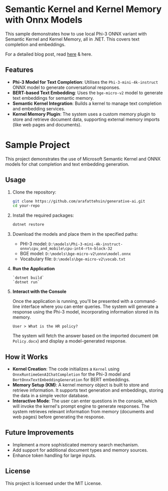 
# Semantic Kernel and Kernel Memory with Onnx Models 

This sample demonstrates how to use local Phi-3 ONNX variant with Semantic Kernel and Kernel Memory, all in .NET. This covers text completion and embeddings. 

For a detailed blog post, read [here](https://arafattehsin.com/ai-copilot-offline-phi3-semantic-kernel/) & here.

## Features

- **Phi-3 Model for Text Completion**: Utilises the `Phi-3-mini-4k-instruct` ONNX model to generate conversational responses.
- **BERT-based Text Embedding**: Uses the `bge-micro-v2` model to generate text embeddings for semantic memory.
- **Semantic Kernel Integration**: Builds a kernel to manage text completion and embedding services.
- **Kernel Memory Plugin**: The system uses a custom memory plugin to store and retrieve document data, supporting external memory imports (like web pages and documents).
# Sample Project

This project demonstrates the use of Microsoft Semantic Kernel and ONNX models for chat completion and text embedding generation.

## Usage

1. Clone the repository:
    ```sh
    git clone https://github.com/arafattehsin/generative-ai.git
    cd your-repo
    ```

2. Install the required packages:
    ```sh
    dotnet restore
    ```

3. Download the models and place them in the specified paths:
    - PHI-3 model: `D:\models\Phi-3-mini-4k-instruct-onnx\cpu_and_mobile\cpu-int4-rtn-block-32`
    - BGE model: `D:\models\bge-micro-v2\onnx\model.onnx`
    - Vocabulary file: `D:\models\bge-micro-v2\vocab.txt`

2.  **Run the Application**

		`dotnet build`
		`dotnet run`
    
    
3.  **Interact with the Console**
    
    Once the application is running, you'll be presented with a command-line interface where you can enter queries. The system will generate a response using the Phi-3 model, incorporating information stored in its memory.
       
    `User > What is the HR policy?` 
    
    The system will fetch the answer based on the imported document (`HR Policy.docx`) and display a model-generated response.
    

## How it Works

-   **Kernel Creation**: The code initializes a `Kernel` using `OnnxRuntimeGenAIChatCompletion` for the Phi-3 model and `BertOnnxTextEmbeddingGeneration` for BERT embeddings.
-   **Memory Setup (KM)**: A kernel memory object is built to store and retrieve information. It supports text generation and embeddings, storing the data in a simple vector database.
-   **Interactive Mode**: The user can enter questions in the console, which will invoke the kernel's prompt engine to generate responses. The system retrieves relevant information from memory (documents and web pages) before generating the response.

## Future Improvements

-   Implement a more sophisticated memory search mechanism.
-   Add support for additional document types and memory sources.
-   Enhance token handling for large inputs.

## License

This project is licensed under the MIT License.